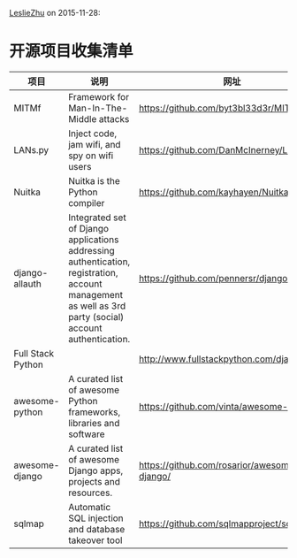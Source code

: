 [LeslieZhu](https://github.com/LeslieZhu) on 2015-11-28:


# 开源项目收集清单


项目 | 说明   |网址
-----|---------|----
MITMf|Framework for Man-In-The-Middle attacks|https://github.com/byt3bl33d3r/MITMf
LANs.py|Inject code, jam wifi, and spy on wifi users|https://github.com/DanMcInerney/LANs.py
Nuitka|Nuitka is the Python compiler|https://github.com/kayhayen/Nuitka
django-allauth|Integrated set of Django applications addressing authentication, registration, account management as well as 3rd party (social) account authentication.|https://github.com/pennersr/django-allauth
Full Stack Python||http://www.fullstackpython.com/django.html
awesome-python|A curated list of awesome Python frameworks, libraries and software|https://github.com/vinta/awesome-python
awesome-django|A curated list of awesome Django apps, projects and resources.|https://github.com/rosarior/awesome-django/
sqlmap|Automatic SQL injection and database takeover tool |https://github.com/sqlmapproject/sqlmap
